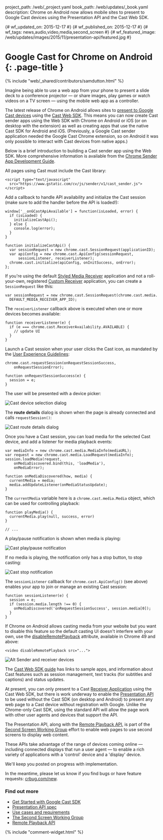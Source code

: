 project_path: /web/_project.yaml
book_path: /web/updates/_book.yaml
description: Chrome on Android now allows mobile sites to present to Google Cast devices using the Presentation API and the Cast Web SDK.

{# wf_updated_on: 2015-12-17 #}
{# wf_published_on: 2015-12-17 #}
{# wf_tags: news,audio,video,media,second_screen #}
{# wf_featured_image: /web/updates/images/2015/11/presentation-api/featured.jpg #}

# Google Cast for Chrome on Android {: .page-title }

{% include "web/_shared/contributors/samdutton.html" %}



<style>
img.screenshot {
  max-width: 360px;
}
@media screen and (max-width: 500px) {
  img.screenshot {
    max-width: 100%;
  }
}
</style>


Imagine being able to use a web app from your phone to present a slide deck to a conference projector — or share images, play games or watch videos on a TV screen — using the mobile web app as a controller.

The latest release of Chrome on Android allows sites to [present to Google Cast devices](https://storage.googleapis.com/castapi/CastHelloVideo/index.html) using the [Cast Web SDK](https://developers.google.com/cast/docs/chrome_sender). This means you can now create Cast sender apps using the Web SDK with Chrome on Android or iOS (or on desktop with the extension) as well as creating apps that use the native Cast SDK for Android and iOS. (Previously, a Google Cast sender application needed the Google Cast Chrome extension, so on Android it was only possible to interact with Cast devices from native apps.)

Below is a brief introduction to building a Cast sender app using the Web SDK. More comprehensive information is available from the [Chrome Sender App Development Guide](https://developers.google.com/cast/docs/chrome_sender).

All pages using Cast must include the Cast library:


    <script type="text/javascript"
      src="https://www.gstatic.com/cv/js/sender/v1/cast_sender.js"></script>
    

Add a callback to handle API availability and initialize the Cast session (make sure to add the handler before the API is loaded!):


    window['__onGCastApiAvailable'] = function(isLoaded, error) {
      if (isLoaded) {
        initializeCastApi();
      } else {
        console.log(error);
      }
    }
    
    function initializeCastApi() {
      var sessionRequest = new chrome.cast.SessionRequest(applicationID);
      var apiConfig = new chrome.cast.ApiConfig(sessionRequest,
          sessionListener, receiverListener);
      chrome.cast.initialize(apiConfig, onInitSuccess, onError);
    };
    

If you're using the default [Styled Media Receiver](https://developers.google.com/cast/docs/receiver_apps#Styled) application and not a roll-your-own, registered [Custom Receiver](https://developers.google.com/cast/docs/custom_receiver) application, you can create a `SessionRequest` like this:


    var sessionRequest = new chrome.cast.SessionRequest(chrome.cast.media.
      DEFAULT_MEDIA_RECEIVER_APP_ID);
    

The `receiverListener` callback above is executed when one or more devices becomes available:


    function receiverListener(e) {
      if (e === chrome.cast.ReceiverAvailability.AVAILABLE) {
        // update UI
      }
    }
    

Launch a Cast session when your user clicks the Cast icon, as mandated by the [User Experience Guidelines](https://developers.google.com/cast/docs/ux_guidelines#sender-cast-icon-available):


    chrome.cast.requestSession(onRequestSessionSuccess,
        onRequestSessionError);
    
    function onRequestSessionSuccess(e) {
      session = e;
    }
    

The user will be presented with a device picker:

<img class="screenshot" src="/web/updates/images/2015/11/presentation-api/devices.png" alt="Cast device selection dialog">

The **route details** dialog is shown when the page is already connected and calls `requestSession()`:

<img class="screenshot" src="/web/updates/images/2015/11/presentation-api/route-details.png" alt="Cast route details dialog">

Once you have a Cast session, you can load media for the selected Cast device, and add a listener for media playback events:


    var mediaInfo = new chrome.cast.media.MediaInfo(mediaURL);
    var request = new chrome.cast.media.LoadRequest(mediaInfo);
    session.loadMedia(request,
        onMediaDiscovered.bind(this, 'loadMedia'),
        onMediaError);
    
    function onMediaDiscovered(how, media) {
      currentMedia = media;
      media.addUpdateListener(onMediaStatusUpdate);
    }
    

The `currentMedia` variable here is a `chrome.cast.media.Media` object, which can be used for controlling playback:


    function playMedia() {
      currentMedia.play(null, success, error)
    }
    
    // ...
    
    

A play/pause notification is shown when media is playing:

<img class="screenshot" src="/web/updates/images/2015/11/presentation-api/play-pause-notification.png" alt="Cast play/pause notification">

If no media is playing, the notification only has a stop button, to stop casting:

<img class="screenshot" src="/web/updates/images/2015/11/presentation-api/stop-notification.png" alt="Cast stop notification">

The `sessionListener` callback for `chrome.cast.ApiConfig()` (see above) enables your app to join or manage an existing Cast session:


    function sessionListener(e) {
      session = e;
      if (session.media.length !== 0) {
        onMediaDiscovered('onRequestSessionSuccess', session.media[0]);
      }
    }
    

<a id="disable-remote-playback">

If Chrome on Android allows casting media from your website but you want to disable this feature so the default casting UI doesn't interfere with your own, use the [disableRemotePlayback](https://w3c.github.io/remote-playback/#idl-def-htmlmediaelement-disableremoteplayback) attribute, available in Chrome 49 and above:


    <video disableRemotePlayback src="...">
    

![Alt Sender and receiver devices](/web/updates/images/2015/11/presentation-api/screens.jpg)

The [Cast Web SDK guide](https://developers.google.com/cast/docs/chrome_sender) has links to sample apps, and information about Cast features such as session management, text tracks (for subtitles and captions) and status updates.

At present, you can only present to a Cast [Receiver Application](https://developers.google.com/cast/docs/receiver_apps) using the Cast Web SDK, but there is work underway to enable the [Presentation  API](https://w3c.github.io/presentation-api/) to be used without the Cast SDK (on desktop and Android) to present any web page to a Cast device without registration with Google. Unlike the Chrome-only Cast SDK, using the standard API will allow the page work with other user agents and devices that support the API.

The Presentation API, along with the [Remote Playback API](https://w3c.github.io/remote-playback/), is part of the [Second Screen Working Group](http://www.w3.org/2014/secondscreen) effort to enable web pages to use second screens to display web content.

These APIs take advantage of the range of devices coming online — including connected displays that run a user agent — to enable a rich variety of applications with a 'control' device and a 'display' device.

We'll keep you posted on progress with implementation.

In the meantime, please let us know if you find bugs or have feature requests: [crbug.com/new](https://crbug.com/new).

### Find out more

* [Get Started with Google Cast SDK](https://developers.google.com/cast/)
* [Presentation API spec](http://www.w3.org/TR/presentation-api)
* [Use cases and requirements](https://github.com/w3c/presentation-api/blob/gh-pages/uc-req.md)
* [The Second Screen Working Group](http://www.w3.org/2014/secondscreen/)
* [Remote Playback API](https://w3c.github.io/remote-playback)





{% include "comment-widget.html" %}
